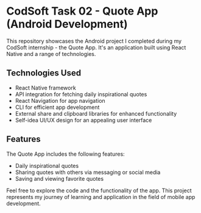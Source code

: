 # CodSoft Task 02 - Quote App (Android Development)

This repository showcases the Android project I completed during my CodSoft internship - the Quote App. It's an application built using React Native and a range of technologies.

## Technologies Used

- React Native framework
- API integration for fetching daily inspirational quotes
- React Navigation for app navigation
- CLI for efficient app development
- External share and clipboard libraries for enhanced functionality
- Self-idea UI/UX design for an appealing user interface

## Features

The Quote App includes the following features:

- Daily inspirational quotes
- Sharing quotes with others via messaging or social media
- Saving and viewing favorite quotes

Feel free to explore the code and the functionality of the app. This project represents my journey of learning and application in the field of mobile app development.

